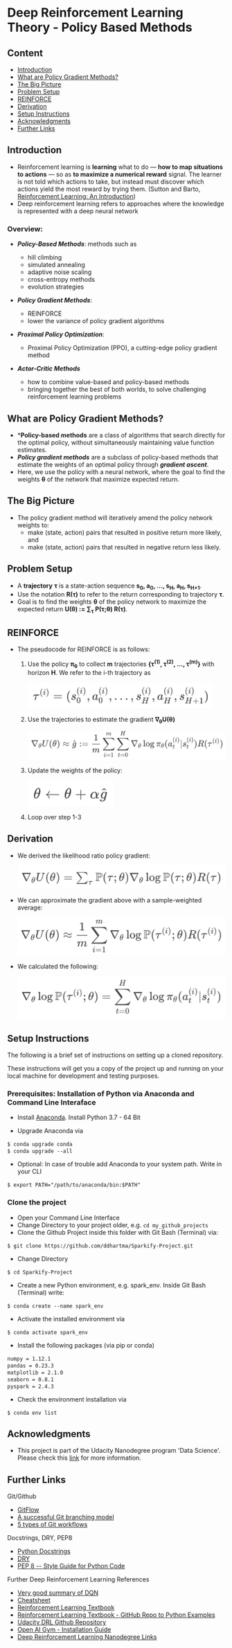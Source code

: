 [image1]: assets/eq_1.png "image1"
[image2]: assets/eq_2.png "image2"
[image3]: assets/eq_3.png "image3"
[image4]: assets/eq_4.png "image4"
[image5]: assets/eq_5.png "image5"
[image6]: assets/eq_6.png "image6"



# Deep Reinforcement Learning Theory - Policy Based Methods

## Content 
- [Introduction](#intro)
- [What are Policy Gradient Methods?](#What_are_Policy_Gradient_Methods)
- [The Big Picture](#The_Big_Picture)
- [Problem Setup](#Problem_Setup)
- [REINFORCE](#REINFORCE)
- [Derivation](#Derivation)
- [Setup Instructions](#Setup_Instructions)
- [Acknowledgments](#Acknowledgments)
- [Further Links](#Further_Links)

## Introduction <a name="what_is_reinforcement"></a>
- Reinforcement learning is **learning** what to do — **how to map situations to actions** — so as **to maximize a numerical reward** signal. The learner is not told which actions to take, but instead must discover which actions yield the most reward by trying them. (Sutton and Barto, [Reinforcement Learning: An Introduction](http://incompleteideas.net/book/the-book.html))
- Deep reinforcement learning refers to approaches where the knowledge is represented with a deep neural network

### Overview:
- ***Policy-Based Methods***: methods such as 
    - hill climbing
    - simulated annealing
    - adaptive noise scaling
    - cross-entropy methods
    - evolution strategies

- ***Policy Gradient Methods***:
    - REINFORCE
    - lower the variance of policy gradient algorithms

- ***Proximal Policy Optimization***:
    - Proximal Policy Optimization (PPO), a cutting-edge policy gradient method

- ***Actor-Critic Methods***
    - how to combine value-based and policy-based methods
    - bringing together the best of both worlds, to solve challenging reinforcement learning problems

## What are Policy Gradient Methods? <a name="What_are_Policy_Gradient_Methods"></a> 
- ***Policy-based methods** are a class of algorithms that search directly for the optimal policy, without simultaneously maintaining value function estimates.
- ***Policy gradient methods*** are a subclass of policy-based methods that estimate the weights of an optimal policy through ***gradient ascent***.
- Here, we use the policy with a neural network, where the goal to find the weights **θ** of the network that maximize expected return.

## The Big Picture <a name="The_Big_Picture"></a>
- The policy gradient method will iteratively amend the policy network weights to:
    - make (state, action) pairs that resulted in positive return more likely, and
    - make (state, action) pairs that resulted in negative return less likely.

## Problem Setup <a name="Problem_Setup"></a>
- A **trajectory** **τ** is a state-action sequence **s<sub>0</sub>, a<sub>0</sub>, …, s<sub>H</sub>, a<sub>H</sub>, s<sub>H+1</sub>**.
- Use the notation **R(τ)** to refer to the return corresponding to trajectory **τ**.
- Goal is to find the weights **θ** of the policy network to maximize the expected return **U(θ) := ∑<sub>τ</sub> P(τ;θ) R(τ)**.

## REINFORCE <a name="REINFORCE"></a>
- The pseudocode for REINFORCE is as follows:
    1. Use the policy **π<sub>θ</sub>** to collect **m** trajectories **{τ<sup>(1)</sup>, τ<sup>(2)</sup>, …, τ<sup>(m)</sup>}** with horizon **H**. We refer to the i-th trajectory as 
    
        ![image1]
    
    2. Use the trajectories to estimate the gradient **∇<sub>θ</sub>U(θ)**
    
        ![image2]

    3. Update the weights of the policy:

        ![image3]

    4. Loop over step 1-3

## Derivation <a name="Derivation"></a>
- We derived the likelihood ratio policy gradient:

    ![image6]

- We can approximate the gradient above with a sample-weighted average: 

    ![image4]

- We calculated the following: 

    ![image5]

## Setup Instructions <a name="Setup_Instructions"></a>
The following is a brief set of instructions on setting up a cloned repository.

These instructions will get you a copy of the project up and running on your local machine for development and testing purposes.

### Prerequisites: Installation of Python via Anaconda and Command Line Interaface <a name="Prerequisites"></a>
- Install [Anaconda](https://www.anaconda.com/distribution/). Install Python 3.7 - 64 Bit

- Upgrade Anaconda via
```
$ conda upgrade conda
$ conda upgrade --all
```

- Optional: In case of trouble add Anaconda to your system path. Write in your CLI
```
$ export PATH="/path/to/anaconda/bin:$PATH"
```

### Clone the project <a name="Clone_the_project"></a>
- Open your Command Line Interface
- Change Directory to your project older, e.g. `cd my_github_projects`
- Clone the Github Project inside this folder with Git Bash (Terminal) via:
```
$ git clone https://github.com/ddhartma/Sparkify-Project.git
```

- Change Directory
```
$ cd Sparkify-Project
```

- Create a new Python environment, e.g. spark_env. Inside Git Bash (Terminal) write:
```
$ conda create --name spark_env
```

- Activate the installed environment via
```
$ conda activate spark_env
```

- Install the following packages (via pip or conda)
```
numpy = 1.12.1
pandas = 0.23.3
matplotlib = 2.1.0
seaborn = 0.8.1
pyspark = 2.4.3
```

- Check the environment installation via
```
$ conda env list
```

## Acknowledgments <a name="Acknowledgments"></a>
* This project is part of the Udacity Nanodegree program 'Data Science'. Please check this [link](https://www.udacity.com) for more information.

## Further Links <a name="Further_Links"></a>

Git/Github
* [GitFlow](https://datasift.github.io/gitflow/IntroducingGitFlow.html)
* [A successful Git branching model](https://nvie.com/posts/a-successful-git-branching-model/)
* [5 types of Git workflows](https://buddy.works/blog/5-types-of-git-workflows)

Docstrings, DRY, PEP8
* [Python Docstrings](https://www.geeksforgeeks.org/python-docstrings/)
* [DRY](https://www.youtube.com/watch?v=IGH4-ZhfVDk)
* [PEP 8 -- Style Guide for Python Code](https://www.python.org/dev/peps/pep-0008/)

Further Deep Reinforcement Learning References
* [Very good summary of DQN](https://medium.com/@nisheed/udacity-deep-reinforcement-learning-project-1-navigation-d16b43793af5)
* [Cheatsheet](https://raw.githubusercontent.com/udacity/deep-reinforcement-learning/master/cheatsheet/cheatsheet.pdf)
* [Reinforcement Learning Textbook](https://s3-us-west-1.amazonaws.com/udacity-drlnd/bookdraft2018.pdf)
* [Reinforcement Learning Textbook - GitHub Repo to Python Examples](https://github.com/ShangtongZhang/reinforcement-learning-an-introduction)
* [Udacity DRL Github Repository](https://github.com/udacity/deep-reinforcement-learning)
* [Open AI Gym - Installation Guide](https://github.com/openai/gym#installation)
* [Deep Reinforcement Learning Nanodegree Links](https://docs.google.com/spreadsheets/d/19jUvEO82qt3itGP3mXRmaoMbVOyE6bLOp5_QwqITzaM/edit#gid=0)
